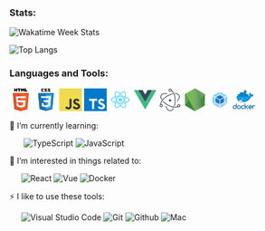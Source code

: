 ### Stats:

<!-- ![Tser's github stats](https://github-readme-stats-tesrhub.vercel.app/api?username=TserHub&show_icons=true&theme=flag-india) -->

![Wakatime Week Stats](https://github-readme-stats-tesrhub.vercel.app/api/wakatime?username=Docker&layout=compact&theme=flag-india)

![Top Langs](https://github-readme-stats-tesrhub.vercel.app/api/top-langs/?username=TserHub&layout=compact&theme=flag-india)

<!-- ![Code Time](https://img.shields.io/endpoint?style=flat&url=https://codetime-api.datreks.com/badge/1071?logoColor=white%26project=%26recentMS=0%26showProject=false) -->

### **Languages and Tools:**  

<code><img height="40" src="https://raw.githubusercontent.com/github/explore/main/topics/html/html.png"></code>
<code><img height="40" src="https://raw.githubusercontent.com/github/explore/main/topics/css/css.png"></code>
<code><img height="40" src="https://raw.githubusercontent.com/github/explore/main/topics/javascript/javascript.png"></code>
<code><img height="40" src="https://raw.githubusercontent.com/github/explore/main/topics/typescript/typescript.png"></code>
<code><img height="40" src="https://raw.githubusercontent.com/github/explore/main/topics/react/react.png"></code>
<code><img height="40" src="https://raw.githubusercontent.com/github/explore/main/topics/vue/vue.png"></code>
<code><img height="40" src="https://raw.githubusercontent.com/github/explore/main/topics/electron/electron.png"></code>
<code><img height="40" src="https://raw.githubusercontent.com/github/explore/main/topics/nodejs/nodejs.png"></code>
<code><img height="40" src="https://raw.githubusercontent.com/github/explore/main/topics/webpack/webpack.png"></code>
<code><img height="40" src="https://raw.githubusercontent.com/github/explore/main/topics/docker/docker.png"></code>

<!--<code><img height="40" src="https://raw.githubusercontent.com/github/explore/main/topics/es6/es6.png"></code>-->
<!--<code><img height="40" src="https://raw.githubusercontent.com/github/explore/main/topics/python/python.png"></code>-->
<!--<code><img height="40" src="https://raw.githubusercontent.com/github/explore/main/topics/nginx/nginx.png"></code>-->
<!--<code><img height="40" src="https://raw.githubusercontent.com/github/explore/main/topics/npm/npm.png"></code>-->
<!--<code><img height="40" src="https://raw.githubusercontent.com/github/explore/main/topics/git/git.png"></code>-->
<!--<code><img height="40" src="https://raw.githubusercontent.com/github/explore/main/topics/macos/macos.png"></code>-->
<!--<code><img height="40" src="https://raw.githubusercontent.com/github/explore/main/topics/chrome-extension/chrome-extension.png"></code>-->
<!--<code><img height="40" src="https://raw.githubusercontent.com/github/explore/main/topics/less/less.png"></code>-->
<!--<code><img height="40" src="https://raw.githubusercontent.com/github/explore/main/topics/nextjs/nextjs.png"></code>-->
<!--<code><img height="40" src="https://raw.githubusercontent.com/github/explore/main/topics/koa/koa.png"></code>-->
<!--<code><img height="40" src="https://raw.githubusercontent.com/github/explore/main/topics/eslint/eslint.png"></code>-->

<!--
**TserHub/TserHub** is a ✨ _special_ ✨ repository because its `README.md` (this file) appears on your GitHub profile.

Here are some ideas to get you started:

- 🔭 I’m currently working on ...
- 🌱 I’m currently learning ...
- 👯 I’m looking to collaborate on ...
- 🤔 I’m looking for help with ...
- 💬 Ask me about ...
- 📫 How to reach me: ...
- 😄 Pronouns: ...
- ⚡ Fun fact: ...
-->

🌱 I’m currently learning:

&ensp;&ensp;&ensp; ![TypeScript](https://img.shields.io/badge/-TypeScript-007ACC?style=flat-square&logo=TypeScript&logoColor=fff) ![JavaScript](https://img.shields.io/badge/-JavaScript-F7DF1E?style=flat-square&logo=JavaScript&logoColor=000)

🎉 I’m interested in things related to:

&ensp;&ensp;&ensp;![React](https://img.shields.io/badge/-React-61DAFB?style=flat-square&logo=React&logoColor=000) ![Vue](https://img.shields.io/badge/-Vue-4FC08D?style=flat-square&logo=Vue.js&logoColor=fff) ![Docker](https://img.shields.io/badge/-Docker-2496ED?style=flat-square&logo=Docker&logoColor=fff)

⚡ I like to use these  tools:

&ensp;&ensp;&ensp;![Visual Studio Code](https://img.shields.io/badge/-Visual%20Studio%20Code-007ACC?style=flat-square&logo=Visual%20Studio%20Code&logoColor=fff) ![Git](https://img.shields.io/badge/-Git-F05032?style=flat-square&logo=Git&logoColor=fff) ![Github](https://img.shields.io/badge/-Github-181717?style=flat-square&logo=Github&logoColor=fff) ![Mac](https://img.shields.io/badge/-Mac-0078D6?style=flat-square&logo=Apple&logoColor=fff)

<!--
📫 How to reach me: 

&ensp;&ensp;&ensp;[![Blog](https://img.shields.io/badge/-https://blog.ixk.me-4B8BF5?style=flat-square&logo=Blogger&logoColor=fff)](https://blog.ixk.me) [![Time-log](https://img.shields.io/badge/-https://log.ixk.me-7719AA?style=flat-square&logo=Microsoft%20OneNote&logoColor=fff)](https://log.ixk.me) [![Telegram](https://img.shields.io/badge/-https://t.me/otstar-2CA5E0?style=flat-square&logo=Telegram&logoColor=fff)](https://t.me/otstar) [![Twitter](https://img.shields.io/badge/-https://twitter.com/syfxlin-1DA1F2?style=flat-square&logo=Twitter&logoColor=fff)](https://twitter.com/syfxlin) [![Email](https://img.shields.io/badge/-syfxlin@gmail.com-D14836?style=flat-square&logo=Gmail&logoColor=fff)](mailto:syfxlin@gmail.com)

🖥️ I'm looking for a 2021 summer internship:

&ensp;&ensp;&ensp;[Resume (Chinese)](https://ixk.me/resume.pdf)
-->
